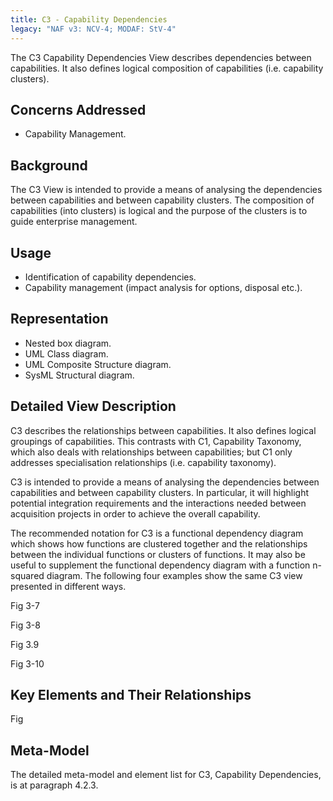 ```yaml
---
title: C3 - Capability Dependencies
legacy: "NAF v3: NCV-4; MODAF: StV-4"
---
```



The C3 Capability Dependencies View describes dependencies between
capabilities.  It also defines logical composition of capabilities (i.e.
capability clusters).

## Concerns Addressed

* Capability Management.

## Background

The C3 View is intended to provide a means of analysing the dependencies
between capabilities and between capability clusters.  The composition of
capabilities (into clusters) is logical and the purpose of the clusters is to
guide enterprise management.

## Usage

* Identification of capability dependencies.
* Capability management (impact analysis for options, disposal etc.).

## Representation

* Nested box diagram.
* UML Class diagram.
* UML Composite Structure diagram.
* SysML Structural diagram.

## Detailed View Description

C3 describes the relationships between capabilities. It also defines logical groupings
of capabilities. This contrasts with C1, Capability Taxonomy, which also deals with
relationships between capabilities; but C1 only addresses specialisation relationships
(i.e. capability taxonomy).

C3 is intended to provide a means of analysing the dependencies between
capabilities and between capability clusters. In particular, it will highlight potential
integration requirements and the interactions needed between acquisition projects in
order to achieve the overall capability.

The recommended notation for C3 is a functional dependency diagram which shows
how functions are clustered together and the relationships between the individual
functions or clusters of functions. It may also be useful to supplement the functional
dependency diagram with a function n-squared diagram. The following four examples
show the same C3 view presented in different ways.

Fig 3-7

Fig 3-8

Fig 3.9

Fig 3-10

## Key Elements and Their Relationships

Fig

## Meta-Model

The detailed meta-model and element list for C3, Capability Dependencies, is at
paragraph 4.2.3.
